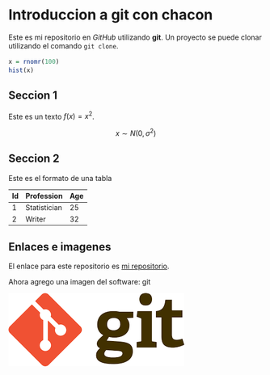 # Introduccion a git con chacon

Este es mi repositorio en *GitHub* utilizando **git**. Un proyecto se puede clonar utilizando el comando `git clone`.

```r
x = rnomr(100)
hist(x)
```

## Seccion 1

Este es un texto $f(x) = x^2$.

$$x \sim N(0,\sigma^2) $$

## Seccion 2
Este es el formato de una tabla

|Id | Profession | Age |
|-- | -- | -- |
|1 | Statistician | 25 |
|2 | Writer | 32 |

## Enlaces e imagenes

El enlace para este repositorio es [mi repositorio](https://github.com/ebautistaouni/Introduccion_a_git).

Ahora agrego una imagen del software: git 

![git](figuras/imagen.png)